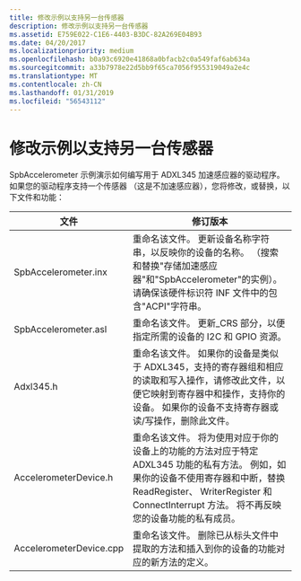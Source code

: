 ```yaml
---
title: 修改示例以支持另一台传感器
description: 修改示例以支持另一台传感器
ms.assetid: E759E022-C1E6-4403-B3DC-82A269E04B93
ms.date: 04/20/2017
ms.localizationpriority: medium
ms.openlocfilehash: b0a93c6920e41868a0bfacb2c0a549faf6ab634a
ms.sourcegitcommit: a33b7978e22d5bb9f65ca7056f955319049a2e4c
ms.translationtype: MT
ms.contentlocale: zh-CN
ms.lasthandoff: 01/31/2019
ms.locfileid: "56543112"
---
```

# <a name="modify-the-sample-to-support-another-sensor"></a>修改示例以支持另一台传感器


SpbAccelerometer 示例演示如何编写用于 ADXL345 加速感应器的驱动程序。 如果您的驱动程序支持一个传感器 （这是不加速感应器），您将修改，或替换，以下文件和功能：

| 文件                    | 修订版本                                                                                                                                                                                                                                                                                                                                                                             |
|-------------------------|---------------------------------------------------------------------------------------------------------------------------------------------------------------------------------------------------------------------------------------------------------------------------------------------------------------------------------------------------------------------------------------|
| SpbAccelerometer.inx    | 重命名该文件。 更新设备名称字符串，以反映你的设备的名称。 （搜索和替换"存储加速感应器"和"SpbAccelerometer"的实例）。请确保该硬件标识符 INF 文件中的包含"ACPI"字符串。                                                                                                                                      |
| SpbAccelerometer.asl    | 重命名该文件。 更新\_CRS 部分，以便指定所需的设备的 I2C 和 GPIO 资源。                                                                                                                                                                                                                                                                    |
| Adxl345.h               | 重命名该文件。 如果你的设备是类似于 ADXL345，支持的寄存器组和相应的读取和写入操作，请修改此文件，以便它映射到寄存器中和操作，支持你的设备。 如果你的设备不支持寄存器或读/写操作，删除此文件。                                                             |
| AccelerometerDevice.h   | 重命名该文件。 将为使用对应于你的设备上的功能的方法对应于特定 ADXL345 功能的私有方法。 例如，如果你的设备不使用寄存器和中断，替换 ReadRegister、 WriterRegister 和 ConnectInterrupt 方法。 将不再反映您的设备功能的私有成员。 |
| AccelerometerDevice.cpp | 重命名该文件。 删除已从标头文件中提取的方法和插入到你的设备的功能对应的新方法的定义。                                                                                                                                                                                                                  |

 

 

 




